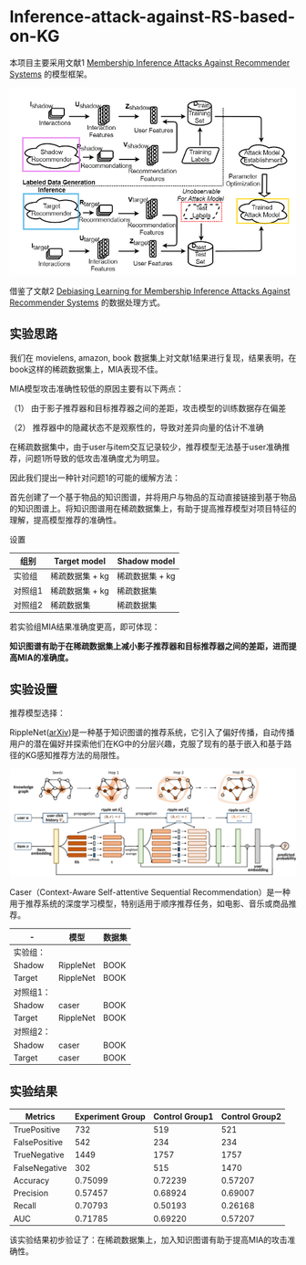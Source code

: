 # Inference-attack-against-RS-based-on-KG


本项目主要采用文献1 [Membership Inference Attacks Against Recommender Systems](https://arxiv.org/abs/2109.08045)  的模型框架。

![framework_MIA](framework_MIA.png)



借鉴了文献2 [Debiasing Learning for Membership Inference Attacks Against Recommender Systems](https://arxiv.org/pdf/2206.12401.pdf) 的数据处理方式。



## 实验思路

我们在 movielens, amazon, book 数据集上对文献1结果进行复现，结果表明，在book这样的稀疏数据集上，MIA表现不佳。

MIA模型攻击准确性较低的原因主要有以下两点：

（1） 由于影子推荐器和目标推荐器之间的差距，攻击模型的训练数据存在偏差

（2） 推荐器中的隐藏状态不是观察性的，导致对差异向量的估计不准确

在稀疏数据集中，由于user与item交互记录较少，推荐模型无法基于user准确推荐，问题1所导致的低攻击准确度尤为明显。

因此我们提出一种针对问题1的可能的缓解方法：

首先创建了一个基于物品的知识图谱，并将用户与物品的互动直接链接到基于物品的知识图谱上。将知识图谱用在稀疏数据集上，有助于提高推荐模型对项目特征的理解，提高模型推荐的准确性。

设置

| 组别      | Target model         | Shadow model        |
| --------- | -------------------- | ------------------- |
| 实验组    | 稀疏数据集 + kg     | 稀疏数据集 + kg     |
| 对照组1  | 稀疏数据集 + kg     | 稀疏数据集          |
| 对照组2  | 稀疏数据集           | 稀疏数据集          |


若实验组MIA结果准确度更高，即可体现：

**知识图谱有助于在稀疏数据集上减小影子推荐器和目标推荐器之间的差距，进而提高MIA的准确度。**



## 实验设置

推荐模型选择：

RippleNet([arXiv](https://arxiv.org/abs/1803.03467))是一种基于知识图谱的推荐系统，它引入了偏好传播，自动传播用户的潜在偏好并探索他们在KG中的分层兴趣，克服了现有的基于嵌入和基于路径的KG感知推荐方法的局限性。

![framwork_RippleNet](framwork_RippleNet.png)

Caser（Context-Aware Self-attentive Sequential Recommendation）是一种用于推荐系统的深度学习模型，特别适用于顺序推荐任务，如电影、音乐或商品推荐。

| -         | 模型      | 数据集 |
| --------- | --------- | ------ |
| 实验组：  |           |        |
| Shadow    | RippleNet | BOOK   |
| Target    | RippleNet | BOOK   |
| 对照组1： |           |        |
| Shadow    | caser     | BOOK   |
| Target    | RippleNet | BOOK   |
| 对照组2： |           |        |
| Shadow    | caser     | BOOK   |
| Target    | caser     | BOOK   |


## 实验结果

| Metrics       | Experiment Group | Control Group1 | Control Group2 |
| ------------- | ---------------- | -------------- | -------------- |
| TruePositive  | 732              | 519            | 521            |
| FalsePositive | 542              | 234            | 234            |
| TrueNegative  | 1449             | 1757           | 1757           |
| FalseNegative | 302              | 515            | 1470           |
| Accuracy      | 0.75099          | 0.72239        | 0.57207        |
| Precision     | 0.57457          | 0.68924        | 0.69007        |
| Recall        | 0.70793          | 0.50193        | 0.26168        |
| AUC           | 0.71785          | 0.69220        | 0.57207        |



该实验结果初步验证了：在稀疏数据集上，加入知识图谱有助于提高MIA的攻击准确性。






